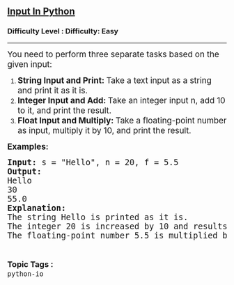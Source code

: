 <h2><a href="https://www.geeksforgeeks.org/problems/input-in-python/1?page=3&difficulty=Basic,Easy&status=unsolved&sortBy=latest">Input In Python</a></h2><h3>Difficulty Level : Difficulty: Easy</h3><hr><div class="problems_problem_content__Xm_eO"><p><span style="font-size: 14pt;">You need to perform three separate tasks based on the given input:</span></p>
<ol>
<li><span style="font-size: 14pt;"><strong>String Input and Print: </strong>Take a text input as a string and print it as it is.</span></li>
<li><span style="font-size: 14pt;"><strong>Integer Input and Add: </strong>Take an integer input n, add 10 to it, and print the result.</span></li>
<li><span style="font-size: 14pt;"><strong>Float Input and Multiply: </strong>Take a floating-point number as input, multiply it by 10, and print the result.</span></li>
</ol>
<p><span style="font-size: 14pt;"><strong>Examples:</strong></span></p>
<pre><span style="font-size: 14pt;"><strong>Input: </strong>s = "Hello", n = 20, f = 5.5</span><br><strong><span style="font-size: 14pt;">Output: </span></strong><br><span style="font-size: 14pt;">Hello
30
55.0</span><br><span style="font-size: 14pt;"><strong>Explanation:</strong> </span><br><span style="font-size: 14pt;">The string Hello is printed as it is.
The integer 20 is increased by 10 and results in 30.
The floating-point number 5.5 is multiplied by 10 and results in 55.0.</span></pre></div><br><p><span style=font-size:18px><strong>Topic Tags : </strong><br><code>python-io</code>&nbsp;